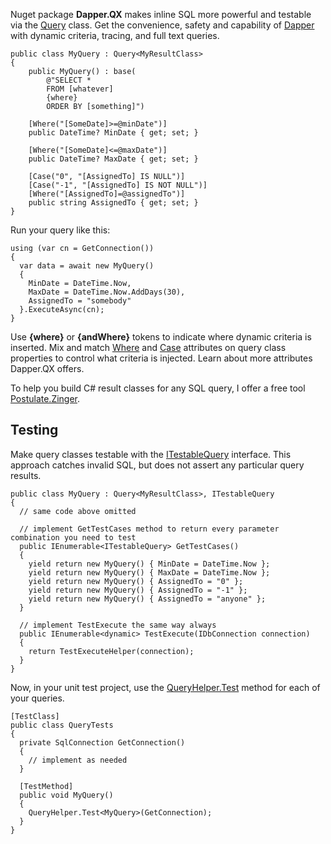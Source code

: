 Nuget package **Dapper.QX** makes inline SQL more powerful and testable via the [Query](https://github.com/adamosoftware/Dapper.QX/blob/master/Dapper.QX/Query_base.cs) class. Get the convenience, safety and capability of [Dapper](https://github.com/StackExchange/Dapper) with dynamic criteria, tracing, and full text queries.

```
public class MyQuery : Query<MyResultClass>
{
    public MyQuery() : base(
        @"SELECT * 
        FROM [whatever]
        {where}
        ORDER BY [something]")
    
    [Where("[SomeDate]>=@minDate")]
    public DateTime? MinDate { get; set; }
    
    [Where("[SomeDate]<=@maxDate")]
    public DateTime? MaxDate { get; set; }
    
    [Case("0", "[AssignedTo] IS NULL")]
    [Case("-1", "[AssignedTo] IS NOT NULL")]
    [Where("[AssignedTo]=@assignedTo")]
    public string AssignedTo { get; set; }
}
```
Run your query like this:
```
using (var cn = GetConnection())
{
  var data = await new MyQuery() 
  {
    MinDate = DateTime.Now, 
    MaxDate = DateTime.Now.AddDays(30),
    AssignedTo = "somebody"
  }.ExecuteAsync(cn);
}
```
Use **{where}** or **{andWhere}** tokens to indicate where dynamic criteria is inserted. Mix and match [Where](https://github.com/adamosoftware/Dapper.QX/blob/master/Dapper.QX/Attributes/Where.cs) and [Case](https://github.com/adamosoftware/Dapper.QX/blob/master/Dapper.QX/Attributes/Case.cs) attributes on query class properties to control what criteria is injected. Learn about more attributes Dapper.QX offers.

To help you build C# result classes for any SQL query, I offer a free tool [Postulate.Zinger](https://github.com/adamosoftware/Postulate.Zinger).

## Testing
Make query classes testable with the [ITestableQuery](https://github.com/adamosoftware/Dapper.QX/blob/master/Dapper.QX/Interfaces/ITestableQuery.cs) interface. This approach catches invalid SQL, but does not assert any particular query results.
```
public class MyQuery : Query<MyResultClass>, ITestableQuery
{
  // same code above omitted
  
  // implement GetTestCases method to return every parameter combination you need to test
  public IEnumerable<ITestableQuery> GetTestCases()
  {
    yield return new MyQuery() { MinDate = DateTime.Now };
    yield return new MyQuery() { MaxDate = DateTime.Now };
    yield return new MyQuery() { AssignedTo = "0" };
    yield return new MyQuery() { AssignedTo = "-1" };
    yield return new MyQuery() { AssignedTo = "anyone" };
  }
  
  // implement TestExecute the same way always
  public IEnumerable<dynamic> TestExecute(IDbConnection connection)
  {
    return TestExecuteHelper(connection);
  }
}
```
Now, in your unit test project, use the [QueryHelper.Test](https://github.com/adamosoftware/Dapper.QX/blob/master/Dapper.QX/QueryHelper_ext.cs#L16) method for each of your queries.
```
[TestClass]
public class QueryTests
{
  private SqlConnection GetConnection()
  {
    // implement as needed 
  }

  [TestMethod]
  public void MyQuery()
  {
    QueryHelper.Test<MyQuery>(GetConnection);
  }
}
```
